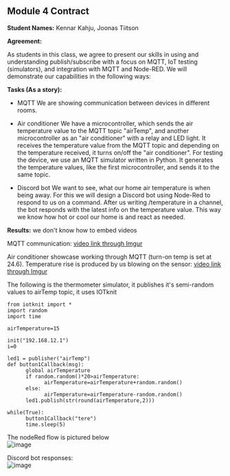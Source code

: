 ## Module 4 Contract

**Student Names:** Kennar Kahju, Joonas Tiitson

**Agreement:**

As students in this class, we agree to present our skills in using and understanding publish/subscribe with a focus on MQTT, IoT testing (simulators), and integration with MQTT and Node-RED. We will demonstrate our capabilities in the following ways:

**Tasks (As a story):**

* MQTT
We are showing communication between devices in different rooms.
* Air conditioner
We have a microcontroller, which sends the air temperature value to the MQTT topic "airTemp", and another microcontroller as an "air conditioner" with a relay and LED light. It receives the temperature value from the MQTT topic and depending on the temperature received, it turns on/off the "air conditioner". For testing the device, we use an MQTT simulator written in Python. It generates the temperature values, like the first microcontroller, and sends it to the same topic.

* Discord bot
We want to see, what our home air temperature is when being away. For this we will design a Discord bot using Node-Red to respond to us on a command. After us writing /temperature in a channel, the bot responds with the latest info on the temperature value. This way we know how hot or cool our home is and react as needed. 


**Results:**
we don't know how to embed videos

MQTT communication:
[video link through Imgur](https://imgur.com/a/vEOeaY8)

Air conditioner showcase working through MQTT (turn-on temp is set at 24.6). Temperature rise is produced by us blowing on the sensor:
[video link through Imgur](https://imgur.com/a/BOB2v9F)

The following is the thermometer simulator, it publishes it's semi-random values to airTemp topic, it uses IOTknit
```
from iotknit import *
import random
import time

airTemperature=15

init("192.168.12.1")
i=0

led1 = publisher("airTemp")  
def button1Callback(msg):
      global airTemperature
      if random.random()*20>airTemperature:
            airTemperature=airTemperature+random.random()
      else:
            airTemperature=airTemperature-random.random()
      led1.publish(str(round(airTemperature,2)))

while(True):
      button1Callback("tere")
      time.sleep(5)
```
The nodeRed flow is pictured below  
![image](https://github.com/bukyt/IoTgeneral/assets/116277045/66499c17-a2c6-4f77-9846-34e1fbc502f5)



Discord bot responses:  
![image](https://github.com/bukyt/IoTgeneral/assets/68914924/0e71f8d7-c3f5-48a4-92b6-5368e1d85d32)
